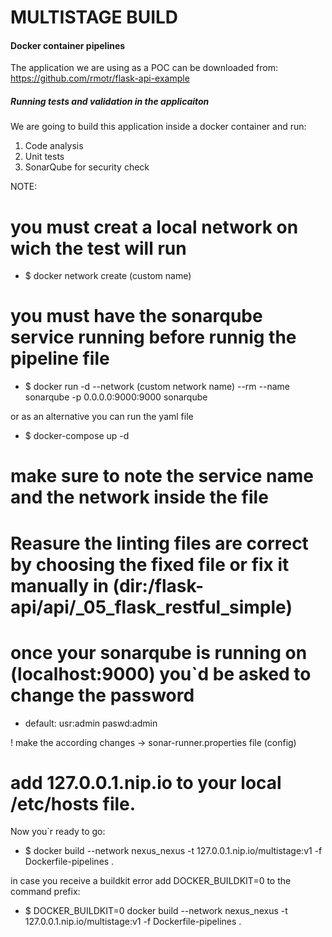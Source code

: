 # MULTISTAGE BUILD 
#### Docker container pipelines 

The application we are using as a POC can be downloaded from:  https://github.com/rmotr/flask-api-example

##### Running tests and validation in the applicaiton


We are going to build this application inside a docker container and run:
1. Code analysis
2. Unit tests
3. SonarQube for security check


NOTE:
    
# you must creat a local network on wich the test will run 
    
- $ docker network create (custom name)

# you must have the sonarqube service running before runnig the pipeline file

- $ docker run -d --network (custom network name) --rm --name sonarqube -p 0.0.0.0:9000:9000 sonarqube

or as an alternative you can run the yaml file

- $ docker-compose up -d 

# make sure to note the service name and the network inside the file
    
# Reasure the linting files are correct by choosing the fixed file or fix it manually in (dir:/flask-api/api/_05_flask_restful_simple)

# once your sonarqube is running on (localhost:9000) you`d be asked to change the password 

* default: usr:admin paswd:admin 

! make the according changes -> sonar-runner.properties file (config)

# add 127.0.0.1.nip.io to your local /etc/hosts file. 

Now you`r ready to go: 

- $ docker build --network nexus_nexus -t 127.0.0.1.nip.io/multistage:v1 -f Dockerfile-pipelines .

in case you receive a buildkit error add DOCKER_BUILDKIT=0 to the command prefix:

- $ DOCKER_BUILDKIT=0 docker build --network nexus_nexus -t 127.0.0.1.nip.io/multistage:v1 -f Dockerfile-pipelines .






